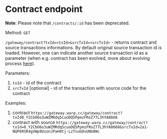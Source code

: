 # Contract endpoint

**Note**: Please note that `/contracts/:id` has been deprecated.

Method: `GET`

`/gateway/contract?txId=<txId>&srcTxId=<srcTxId>` - returns contract and source transactions informations. By default original source transaction id is loaded. However, one can indicate another source transaction id as a parameter (when e.g. contract has been evolved, more about evolving process [here](/docs/sdk/basic/evolve)).

Parameters:

1. `txId` - id of the contract
2. `srcTxId` [optional] - id of the transaction with source code for the contract

Examples:

1. contract
   `https://gateway.warp.cc/gateway/contract?txId0_Y2CbO6o3uWZMRdq5cuoDQ5PpmzFRoZ77L3hYA8668`
2. contract with source
   `https://gateway.warp.cc/gateway/contract?txId=0_Y2CbO6o3uWZMRdq5cuoDQ5PpmzFRoZ77L3hYA8668&srcTxId=2a1-NQP6RSR4gVWp9UzonJPaH0tj-LzTnuGOvUNG0Wc`
